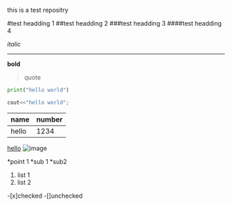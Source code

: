 this is a test repositry

#test headding 1
##test headding 2
###test headding 3
####test headding 4

*italic*

----------------------------------------------------------------------------

**bold**

>quote
```python
print("hello world")
```

```c++
cout<<"hello world";
```

|name|number|
|----|------|
|hello|1234

[hello](https://google.com)
![image](https://th.bing.com/th/id/OIP.OVQp325M0TZvBcLl4CL1aQHaHa?w=172&h=180&c=7&r=0&o=5&dpr=2&pid=1.7)

*point 1
    *sub 1
    *sub2


1. list 1
2. list 2


-[x]checked
-[]unchecked